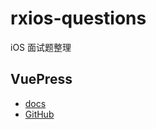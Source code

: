# rxios-questions
iOS 面试题整理

## VuePress
- [docs](https://vuepress.vuejs.org/zh/)
- [GitHub](https://github.com/vuejs/vuepress)